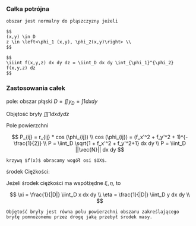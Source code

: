 ### Całka potrójna

```{admonition} Obszar
obszar jest normalny do płąszczyzny jeżeli

$$
(x,y) \in D
z \in \left<\phi_1 (x,y), \phi_2(x,y)\right> \\
$$
```

```{admonition} całka potrójna 
$$
\iiint f(x,y,z) dx dy dz = \iint_D dx dy \int_{\phi_1}^{\phi_2} f(x,y,z) dz
$$
```

### Zastosowania całek

pole: obszar płąski $D = \iint y_D = \int 1 dx dy$

Objętość bryły $\iiint 1 dx dy dz$

Pole powierzchni  

$$
P_{ij} = r_{ij} * cos (\phi_{ij}) \\
cos (\phi_{ij}) = (f_x'^2 + f_y'^2 + 1)^{-\frac{1}{2}} \\
P = \iint_D \sqrt{1 + f_x'^2 + f_y'^2+1} dx dy \\
P = \iint_D ||\vec{N}|| dx dy
$$

```{tip}
krzywą $f(x)$ obracamy wogół osi $OX$.
```

środek Ciężkości:

Jeżeli środek ciężkości ma współżędne $\xi, \eta$, to

$$
\xi = \frac{1}{|D|} \iint_D x dx dy \\
\eta = \frac{1}{|D|} \iint_D y dx dy \\
$$

<!-- po co jest nam środek ciężkoći? Żeby dawać zadania, bo tak to wygląda jak zwykłę liczenie całki a jak się powie "Oblicz środek ciężkości" to brzmi to bliżej zastosowania czyli bardziej Górniczo-Hutniczo-->

```{note}
Objętość bryły jest równa polu powierzchni obszaru zakreślającego bryłę pomnożonemu przez drogę jaką przebył środek masy.
```
